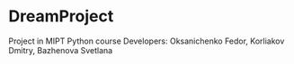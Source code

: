 # DreamProject
Project in MIPT Python course 
Developers: Oksanichenko Fedor, Korliakov Dmitry, Bazhenova Svetlana

